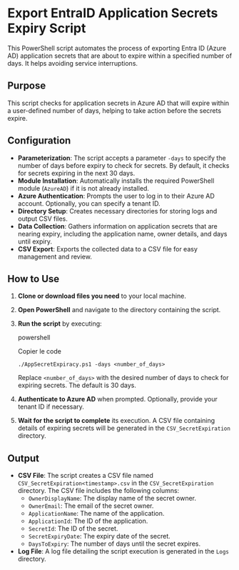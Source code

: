 Export EntraID Application Secrets Expiry Script
=================================================

This PowerShell script automates the process of exporting Entra ID (Azure AD) application secrets that are about to expire within a specified number of days. It helps avoiding service interruptions.

Purpose
-------

This script checks for application secrets in Azure AD that will expire within a user-defined number of days, helping to take action before the secrets expire.

Configuration
-------------

-   **Parameterization**: The script accepts a parameter `-days` to specify the number of days before expiry to check for secrets. By default, it checks for secrets expiring in the next 30 days.
-   **Module Installation**: Automatically installs the required PowerShell module (`AzureAD`) if it is not already installed.
-   **Azure Authentication**: Prompts the user to log in to their Azure AD account. Optionally, you can specify a tenant ID.
-   **Directory Setup**: Creates necessary directories for storing logs and output CSV files.
-   **Data Collection**: Gathers information on application secrets that are nearing expiry, including the application name, owner details, and days until expiry.
-   **CSV Export**: Exports the collected data to a CSV file for easy management and review.

How to Use
----------

1.  **Clone or download files you need** to your local machine.
2.  **Open PowerShell** and navigate to the directory containing the script.
3.  **Run the script** by executing:

    powershell

    Copier le code

    `./AppSecretExpiracy.ps1 -days <number_of_days>`

    Replace `<number_of_days>` with the desired number of days to check for expiring secrets. The default is 30 days.
4.  **Authenticate to Azure AD** when prompted. Optionally, provide your tenant ID if necessary.
5.  **Wait for the script to complete** its execution. A CSV file containing details of expiring secrets will be generated in the `CSV_SecretExpiration` directory.

Output
------

-   **CSV File**: The script creates a CSV file named `CSV_SecretExpiration<timestamp>.csv` in the `CSV_SecretExpiration` directory. The CSV file includes the following columns:
    -   `OwnerDisplayName`: The display name of the secret owner.
    -   `OwnerEmail`: The email of the secret owner.
    -   `ApplicationName`: The name of the application.
    -   `ApplicationId`: The ID of the application.
    -   `SecretId`: The ID of the secret.
    -   `SecretExpiryDate`: The expiry date of the secret.
    -   `DaysToExpiry`: The number of days until the secret expires.
-   **Log File**: A log file detailing the script execution is generated in the `Logs` directory.
